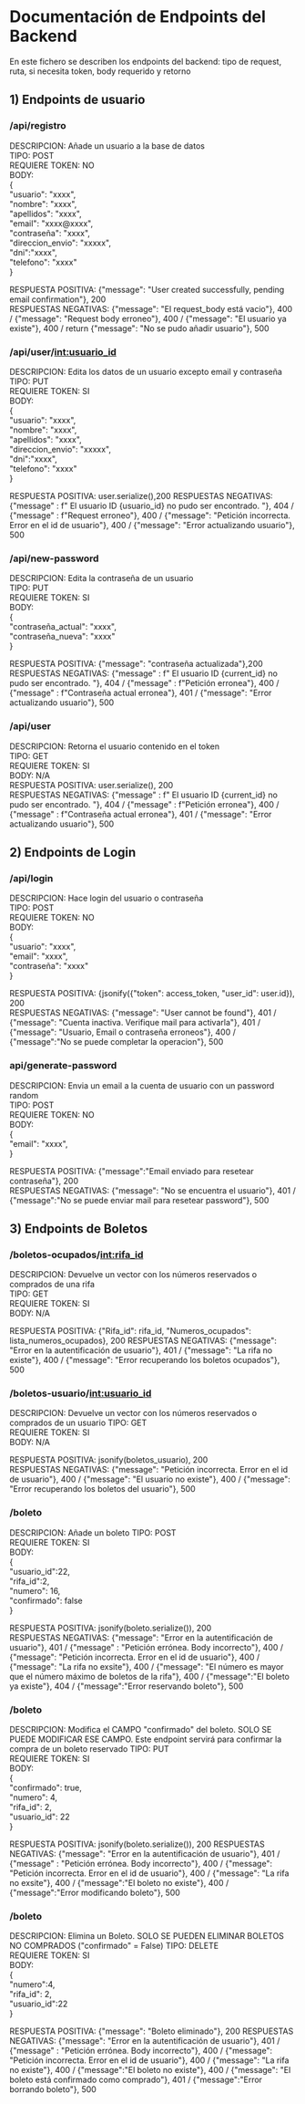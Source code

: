 # Documentación de Endpoints del Backend

En este fichero se describen los endpoints del backend: tipo de request, ruta, si necesita token, body requerido y retorno

## 1) Endpoints de usuario

### /api/registro

DESCRIPCION: Añade un usuario a la base de datos  
TIPO: POST  
REQUIERE TOKEN: NO  
BODY:  
{  
                "usuario": "xxxx",  
                "nombre": "xxxx",  
                "apellidos": "xxxx",  
                "email": "xxxx@xxxx",  
                "contraseña": "xxxx",  
                "direccion_envio": "xxxxx",  
                "dni":"xxxx",  
                "telefono": "xxxx"  
}  

RESPUESTA POSITIVA: {"message": "User created successfully, pending email confirmation"}, 200  
RESPUESTAS NEGATIVAS: {"message": "El request_body está vacio"}, 400  / {"message": "Request body erroneo"}, 400 / {"message": "El usuario ya existe"}, 400  / return {"message": "No se pudo añadir usuario"}, 500  

### /api/user/<int:usuario_id>
DESCRIPCION: Edita los datos de un usuario excepto email y contraseña  
TIPO: PUT  
REQUIERE TOKEN: SI  
BODY:  
{  
                "usuario": "xxxx",  
                "nombre": "xxxx",  
                "apellidos": "xxxx",  
                "direccion_envio": "xxxxx",  
                "dni":"xxxx",  
                "telefono": "xxxx"  
}  

RESPUESTA POSITIVA: user.serialize(),200 
RESPUESTAS NEGATIVAS: {"message" : f" El usuario ID {usuario_id} no pudo ser encontrado. "}, 404  /  {"message" : f"Request erroneo"}, 400 / {"message": "Petición incorrecta. Error en el id de usuario"}, 400 / {"message": "Error actualizando usuario"}, 500  


### /api/new-password
DESCRIPCION: Edita la contraseña de un usuario  
TIPO: PUT  
REQUIERE TOKEN: SI  
BODY:  
{  
                "contraseña_actual": "xxxx",  
                "contraseña_nueva": "xxxx"  
}  

RESPUESTA POSITIVA: {"message": "contraseña actualizada"},200  
RESPUESTAS NEGATIVAS: {"message" : f" El usuario ID {current_id} no pudo ser encontrado. "}, 404 / {"message" : f"Petición erronea"}, 400  /  {"message" : f"Contraseña actual erronea"}, 401 / {"message": "Error actualizando usuario"}, 500

### /api/user  
DESCRIPCION: Retorna el usuario contenido en el token  
TIPO: GET  
REQUIERE TOKEN: SI  
BODY:  N/A  
RESPUESTA POSITIVA: user.serialize(), 200  
RESPUESTAS NEGATIVAS: {"message" : f" El usuario ID {current_id} no pudo ser encontrado. "}, 404 / {"message" : f"Petición erronea"}, 400  /  {"message" : f"Contraseña actual erronea"}, 401 / {"message": "Error actualizando usuario"}, 500

## 2) Endpoints de Login  
### /api/login  
DESCRIPCION: Hace login del usuario o contraseña   
TIPO: POST  
REQUIERE TOKEN: NO  
BODY:  
{  
                "usuario": "xxxx",    
                "email": "xxxx",  
                "contraseña": "xxxx"    
}  

RESPUESTA POSITIVA: {jsonify({"token": access_token, "user_id": user.id}), 200  
RESPUESTAS NEGATIVAS: {"message": "User cannot be found"}, 401  / {"message": "Cuenta inactiva. Verifique mail para activarla"}, 401  /  {"message": "Usuario, Email o contraseña erroneos"}, 400 / {"message":"No se puede completar la operacion"}, 500  

### api/generate-password
DESCRIPCION: Envia un email a la cuenta de usuario con un password random  
TIPO: POST  
REQUIERE TOKEN: NO  
BODY:  
{  
                "email": "xxxx",  
}  

RESPUESTA POSITIVA: {"message":"Email enviado para resetear contraseña"}, 200  
RESPUESTAS NEGATIVAS: {"message": "No se encuentra el usuario"}, 401 /  {"message":"No se puede enviar mail para resetear password"}, 500  

## 3) Endpoints de Boletos  
### /boletos-ocupados/<int:rifa_id>
DESCRIPCION: Devuelve un vector con los números reservados o comprados de una rifa    
TIPO: GET  
REQUIERE TOKEN: SI   
BODY:  N/A  

RESPUESTA POSITIVA: {"Rifa_id": rifa_id, "Numeros_ocupados": lista_numeros_ocupados}, 200 
RESPUESTAS NEGATIVAS:  {"message": "Error en la autentificación de usuario"}, 401 /   {"message": "La rifa no existe"}, 400 / {"message": "Error recuperando los boletos ocupados"}, 500  

### /boletos-usuario/<int:usuario_id>
DESCRIPCION: Devuelve un vector con los números reservados o comprados de un usuario
TIPO: GET  
REQUIERE TOKEN: SI   
BODY:  N/A  

RESPUESTA POSITIVA: jsonify(boletos_usuario), 200  
RESPUESTAS NEGATIVAS:  {"message": "Petición incorrecta. Error en el id de usuario"}, 400 / {"message": "El usuario no existe"}, 400 /   {"message": "Error recuperando los boletos del usuario"}, 500  

### /boleto
DESCRIPCION: Añade un boleto
TIPO: POST  
REQUIERE TOKEN: SI   
BODY:  
{  
    "usuario_id":22,  
    "rifa_id":2,  
    "numero": 16,  
    "confirmado": false  
}  

RESPUESTA POSITIVA: jsonify(boleto.serialize()), 200  
RESPUESTAS NEGATIVAS:  {"message": "Error en la autentificación de usuario"}, 401 / {"message" : "Petición errónea. Body incorrecto"}, 400 / {"message": "Petición incorrecta. Error en el id de usuario"}, 400 / {"message": "La rifa no exsite"}, 400 / {"message": "El número es mayor que el número máximo de boletos de la rifa"}, 400 / {"message":"El boleto ya existe"}, 404 / {"message":"Error reservando boleto"}, 500  

### /boleto
DESCRIPCION: Modifica el CAMPO "confirmado" del boleto. SOLO SE PUEDE MODIFICAR ESE CAMPO. Este endpoint servirá para confirmar la compra de un boleto reservado
TIPO: PUT  
REQUIERE TOKEN: SI   
BODY:  
    {  
        "confirmado": true,  
        "numero": 4,  
        "rifa_id": 2,  
        "usuario_id": 22  
    }  

RESPUESTA POSITIVA: jsonify(boleto.serialize()), 200 
RESPUESTAS NEGATIVAS:  {"message": "Error en la autentificación de usuario"}, 401 / {"message" : "Petición errónea. Body incorrecto"}, 400 / {"message": "Petición incorrecta. Error en el id de usuario"}, 400 / {"message": "La rifa no exsite"}, 400 / {"message":"El boleto no existe"}, 400 / {"message":"Error modificando boleto"}, 500  

### /boleto
DESCRIPCION: Elimina un Boleto. SOLO SE PUEDEN ELIMINAR BOLETOS NO COMPRADOS ("confirmado" = False)
TIPO: DELETE  
REQUIERE TOKEN: SI   
BODY:  
{  
    "numero":4,  
    "rifa_id": 2,  
    "usuario_id":22  
}  

RESPUESTA POSITIVA: {"message": "Boleto eliminado"}, 200
RESPUESTAS NEGATIVAS:  {"message": "Error en la autentificación de usuario"}, 401 / {"message" : "Petición errónea. Body incorrecto"}, 400 / {"message": "Petición incorrecta. Error en el id de usuario"}, 400 / {"message": "La rifa no existe"}, 400 / {"message":"El boleto no existe"}, 400 / {"message": "El boleto está confirmado como comprado"}, 401 / {"message":"Error borrando boleto"}, 500
